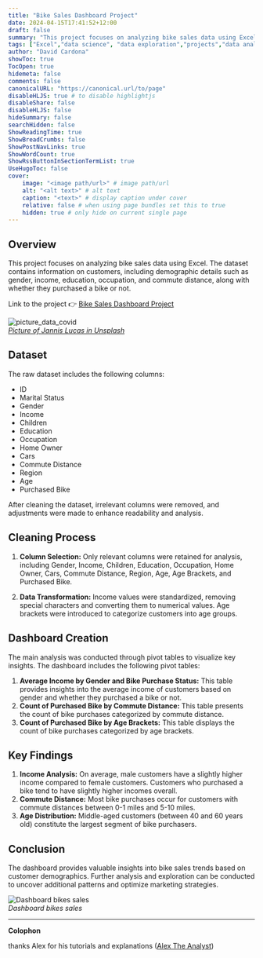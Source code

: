 ```yaml
---
title: "Bike Sales Dashboard Project"
date: 2024-04-15T17:41:52+12:00
draft: false
summary: "This project focuses on analyzing bike sales data using Excel. The dataset contains information on customers, including demographic details such as gender, income, education, occupation, and commute distance, along with whether they purchased a bike or not."
tags: ["Excel","data science", "data exploration","projects","data analyzing"]
author: "David Cardona"
showToc: true
TocOpen: true
hidemeta: false
comments: false
canonicalURL: "https://canonical.url/to/page"
disableHLJS: true # to disable highlightjs
disableShare: false
disableHLJS: false
hideSummary: false
searchHidden: false
ShowReadingTime: true
ShowBreadCrumbs: false
ShowPostNavLinks: true
ShowWordCount: true
ShowRssButtonInSectionTermList: true
UseHugoToc: false
cover:
    image: "<image path/url>" # image path/url
    alt: "<alt text>" # alt text
    caption: "<text>" # display caption under cover
    relative: false # when using page bundles set this to true
    hidden: true # only hide on current single page
---
```


## Overview
This project focuses on analyzing bike sales data using Excel. The dataset contains information on customers, including demographic details such as gender, income, education, occupation, and commute distance, along with whether they purchased a bike or not.


Link to the project 👉
[Bike Sales Dashboard Project](https://github.com/davidcardonadev/dashboard_bikes_sales_in_excel)


![picture_data_covid](/images/bikes_sales.jpg)\
*[Picture of Jannis Lucas in Unsplash](https://unsplash.com/es/fotos/bicicletas-estacionadas-afuera-de-la-tienda-cLkZNkoyRjE?utm_content=creditShareLink&utm_medium=referral&utm_source=unsplash)*

## Dataset
The raw dataset includes the following columns:
- ID
- Marital Status
- Gender
- Income
- Children
- Education
- Occupation
- Home Owner
- Cars
- Commute Distance
- Region
- Age
- Purchased Bike

After cleaning the dataset, irrelevant columns were removed, and adjustments were made to enhance readability and analysis.

## Cleaning Process
1. **Column Selection:** Only relevant columns were retained for analysis, including Gender, Income, Children, Education, Occupation, Home Owner, Cars, Commute Distance, Region, Age, Age Brackets, and Purchased Bike.

2. **Data Transformation:** Income values were standardized, removing special characters and converting them to numerical values. Age brackets were introduced to categorize customers into age groups.

## Dashboard Creation
The main analysis was conducted through pivot tables to visualize key insights. The dashboard includes the following pivot tables:
1. **Average Income by Gender and Bike Purchase Status:** This table provides insights into the average income of customers based on gender and whether they purchased a bike or not.
2. **Count of Purchased Bike by Commute Distance:** This table presents the count of bike purchases categorized by commute distance.
3. **Count of Purchased Bike by Age Brackets:** This table displays the count of bike purchases categorized by age brackets.

## Key Findings
1. **Income Analysis:** On average, male customers have a slightly higher income compared to female customers. Customers who purchased a bike tend to have slightly higher incomes overall.
2. **Commute Distance:** Most bike purchases occur for customers with commute distances between 0-1 miles and 5-10 miles.
3. **Age Distribution:** Middle-aged customers (between 40 and 60 years old) constitute the largest segment of bike purchasers.

## Conclusion
The dashboard provides valuable insights into bike sales trends based on customer demographics. Further analysis and exploration can be conducted to uncover additional patterns and optimize marketing strategies.

![Dashboard bikes sales](/images/dashboard_bikes_sales.jpg)\
*Dashboard bikes sales*

--- 
**Colophon**  

thanks Alex for his tutorials and explanations ([Alex The Analyst](https://www.alextheanalyst.com/))
